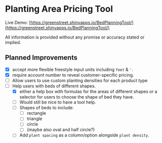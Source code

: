 # Planting Area Pricing Tool

Live Demo: [https://greenstreet.shinyapps.io/BedPlanningTool/](https://greenstreet.shinyapps.io/BedPlanningTool/)

All information is provided without any promise or accuracy stated or implied.

## Planned Improvements

- [x] accept more flexible freestyle input units including `feet` & `'`.
- [x] require account number to reveal customer-specific pricing.
- [ ] Allow users to use custom planting densities for each product type
- [ ] Help users with beds of different shapes.
  - [x] either a help box with formulas for the areas of different shapes or a selector for users to choose the shape of bed they have.
  - [ ] Would still be nice to have a tool help.
  - [ ] Shapes of beds to include:
    - [ ] rectangle
    - [ ] triangle
    - [ ] circle
    - [ ] (maybe also oval and half circle?)
  - [ ] Add `plant spacing` as a column/option alongside `plant density`.
